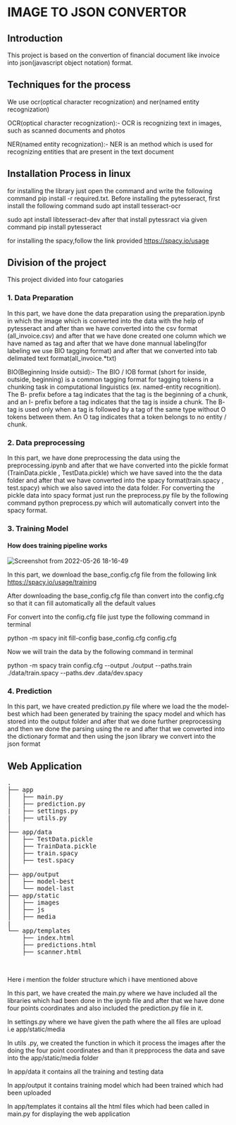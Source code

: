 # IMAGE TO JSON CONVERTOR

## Introduction

This project is based on the convertion of financial document like invoice into json(javascript object notation) format.

## Techniques for the process

We use ocr(optical character recognization) and ner(named entity recognization)

OCR(optical character recognization):- OCR is recognizing text in images, such as scanned documents and photos

NER(named entity recognization):- NER is an method which is used for recognizing entities that are present in the text document

## Installation Process in linux

for installing the library just open the command and write the following command pip install -r required.txt. Before installing the pytesseract, first install the following command 
 sudo apt install tesseract-ocr
 
 sudo apt install libtesseract-dev after that install pytessract via given command pip install pytesseract

for installing the spacy,follow the link provided https://spacy.io/usage


## Division of the project

This project divided into four catogaries

### 1. Data Preparation 
In this part, we have done the data preparation using the preparation.ipynb in which the image which is converted into the data with the help of pytesseract and after than we have converted into the csv format (all_invoice.csv) and after that we have done created one column which we have named as tag and after that we have done mannual labeling(for labeling we use BIO tagging format) and after that we converted into tab delimated text format(all_invoice.*txt)

BIO(Beginning Inside outsid):- The BIO / IOB format (short for inside, outside, beginning) is a common tagging format for tagging tokens in a chunking task in computational linguistics (ex. named-entity recognition). The B- prefix before a tag indicates that the tag is the beginning of a chunk, and an I- prefix before a tag indicates that the tag is inside a chunk. The B- tag is used only when a tag is followed by a tag of the same type without O tokens between them. An O tag indicates that a token belongs to no entity / chunk.

### 2. Data preprocessing

In this part, we have done preprocessing the data using the preprocessing.ipynb and after that we have converted into the pickle format  (TrainData.pickle , TestData.pickle) which we have saved into the the data folder and after that we have converted into the spacy format(train.spacy , test.spacy) which we also saved into the data folder. For converting the pickle data into spacy format just run the preprocess.py file by the following command python preprocess.py which will automatically convert into the spacy format.

### 3. Training Model
#### How does training pipeline works
![Screenshot from 2022-05-26 18-16-49](https://user-images.githubusercontent.com/37176796/170490739-6bceb675-770e-44bf-a371-9e4fa92b3d98.png)


In this part, we download the base_config.cfg file from the following link https://spacy.io/usage/training

After downloading the base_config.cfg file than convert into the config.cfg so that it can fill automatically all the default values

For convert into the config.cfg file just type the following command in terminal

python -m spacy init fill-config base_config.cfg config.cfg

Now we will train the data by the following command in terminal 

python -m spacy train config.cfg --output ./output --paths.train ./data/train.spacy --paths.dev .data/dev.spacy

### 4. Prediction

In this part, we have created prediction.py file where we load the the model-best which had been generated by training the spacy model and which has stored into the output folder and after that we done further preprocessing and then we done the parsing using the re and after that we converted into the dictionary format and then using the json library we convert into the json format

## Web Application

<pre>
.
├── app
│   ├── main.py
│   ├── prediction.py
|   ├── settings.py
|   ├── utils.py
│  
├── app/data
│   ├── TestData.pickle
│   ├── TrainData.pickle
│   ├── train.spacy
│   ├── test.spacy
│   
├── app/output
│   ├── model-best
│   └── model-last
├── app/static
│   ├── images
│   ├── js
│   ├── media
|
└── app/templates
    ├── index.html
    ├── predictions.html
    ├── scanner.html
    
 </pre>
 
Here i mention the folder structure which i have mentioned above 

In this part, we have created the main.py where we have included all the libraries which had been done in the ipynb file and after that we have done four points coordinates and also included the prediction.py file in it.

In settings.py where we have given the path where the all files are upload i.e app/static/media

In utils .py, we created the function in which it process the images after the doing the four point coordinates and than it prepprocess the data and save into the app/static/media folder

In app/data it contains all the training and testing data 

In app/output it contains training model which had been trained which had been uploaded 

In app/templates it contains all the html files which had been called in main.py for displaying the web application
